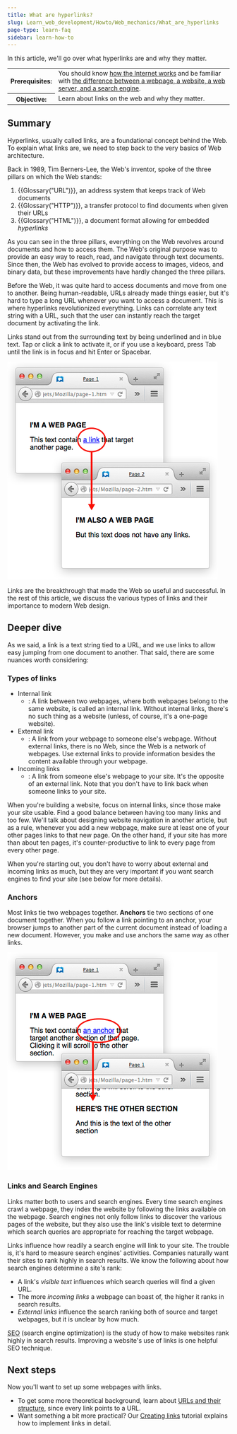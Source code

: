 ```yaml
---
title: What are hyperlinks?
slug: Learn_web_development/Howto/Web_mechanics/What_are_hyperlinks
page-type: learn-faq
sidebar: learn-how-to
---
```


In this article, we'll go over what hyperlinks are and why they matter.

<table>
  <tbody>
    <tr>
      <th scope="row">Prerequisites:</th>
      <td>
        You should know
        <a href="/en-US/docs/Learn_web_development/Howto/Web_mechanics/How_does_the_Internet_work"
          >how the Internet works</a
        >
        and be familiar with <a
          href="/en-US/docs/Learn_web_development/Getting_started/Environment_setup/Browsing_the_web"
        >
          the difference between a webpage, a website, a web server, and a
          search engine</a
        >.
      </td>
    </tr>
    <tr>
      <th scope="row">Objective:</th>
      <td>Learn about links on the web and why they matter.</td>
    </tr>
  </tbody>
</table>

## Summary

Hyperlinks, usually called links, are a foundational concept behind the Web. To explain what links are, we need to step back to the very basics of Web architecture.

Back in 1989, Tim Berners-Lee, the Web's inventor, spoke of the three pillars on which the Web stands:

1. {{Glossary("URL")}}, an address system that keeps track of Web documents
2. {{Glossary("HTTP")}}, a transfer protocol to find documents when given their URLs
3. {{Glossary("HTML")}}, a document format allowing for embedded _hyperlinks_

As you can see in the three pillars, everything on the Web revolves around documents and how to access them. The Web's original purpose was to provide an easy way to reach, read, and navigate through text documents. Since then, the Web has evolved to provide access to images, videos, and binary data, but these improvements have hardly changed the three pillars.

Before the Web, it was quite hard to access documents and move from one to another. Being human-readable, URLs already made things easier, but it's hard to type a long URL whenever you want to access a document. This is where hyperlinks revolutionized everything. Links can correlate any text string with a URL, such that the user can instantly reach the target document by activating the link.

Links stand out from the surrounding text by being underlined and in blue text. Tap or click a link to activate it, or if you use a keyboard, press Tab until the link is in focus and hit Enter or Spacebar.

![Example of a basic display and effect of a link in a web page](link-1.png)

Links are the breakthrough that made the Web so useful and successful. In the rest of this article, we discuss the various types of links and their importance to modern Web design.

## Deeper dive

As we said, a link is a text string tied to a URL, and we use links to allow easy jumping from one document to another. That said, there are some nuances worth considering:

### Types of links

- Internal link
  - : A link between two webpages, where both webpages belong to the same website, is called an internal link. Without internal links, there's no such thing as a website (unless, of course, it's a one-page website).
- External link
  - : A link from your webpage to someone else's webpage. Without external links, there is no Web, since the Web is a network of webpages. Use external links to provide information besides the content available through your webpage.
- Incoming links
  - : A link from someone else's webpage to your site. It's the opposite of an external link. Note that you don't have to link back when someone links to your site.

When you're building a website, focus on internal links, since those make your site usable. Find a good balance between having too many links and too few. We'll talk about designing website navigation in another article, but as a rule, whenever you add a new webpage, make sure at least one of your other pages links to that new page. On the other hand, if your site has more than about ten pages, it's counter-productive to link to every page from every other page.

When you're starting out, you don't have to worry about external and incoming links as much, but they are very important if you want search engines to find your site (see below for more details).

### Anchors

Most links tie two webpages together. **Anchors** tie two sections of one document together. When you follow a link pointing to an anchor, your browser jumps to another part of the current document instead of loading a new document. However, you make and use anchors the same way as other links.

![Example of a basic display and effect of an anchor in a web page](link-2.png)

### Links and Search Engines

Links matter both to users and search engines. Every time search engines crawl a webpage, they index the website by following the links available on the webpage. Search engines not only follow links to discover the various pages of the website, but they also use the link's visible text to determine which search queries are appropriate for reaching the target webpage.

Links influence how readily a search engine will link to your site. The trouble is, it's hard to measure search engines' activities. Companies naturally want their sites to rank highly in search results. We know the following about how search engines determine a site's rank:

- A link's _visible text_ influences which search queries will find a given URL.
- The more _incoming links_ a webpage can boast of, the higher it ranks in search results.
- _External links_ influence the search ranking both of source and target webpages, but it is unclear by how much.

[SEO](https://en.wikipedia.org/wiki/Search_engine_optimization) (search engine optimization) is the study of how to make websites rank highly in search results. Improving a website's use of links is one helpful SEO technique.

## Next steps

Now you'll want to set up some webpages with links.

- To get some more theoretical background, learn about [URLs and their structure](/en-US/docs/Learn_web_development/Howto/Web_mechanics/What_is_a_URL), since every link points to a URL.
- Want something a bit more practical? Our [Creating links](/en-US/docs/Learn_web_development/Core/Structuring_content/Creating_links) tutorial explains how to implement links in detail.
